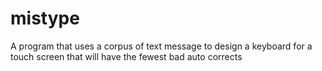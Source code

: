 mistype
=======

A program that uses a corpus of text message to design a keyboard for a touch screen that will have the fewest bad auto corrects